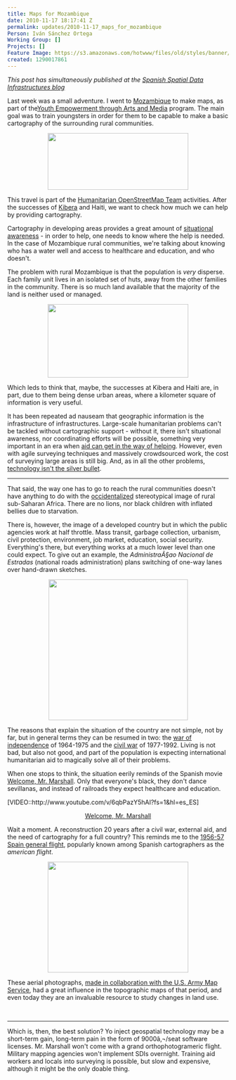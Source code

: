 ```yaml
---
title: Maps for Mozambique
date: 2010-11-17 18:17:41 Z
permalink: updates/2010-11-17_maps_for_mozambique
Person: Iván Sánchez Ortega
Working Group: []
Projects: []
Feature Image: https://s3.amazonaws.com/hotwww/files/old/styles/banner/public/mozambique_visado.jpg
created: 1290017861
---
```


<p><em>This post has simultaneously published at the <a href="http://blog-idee.blogspot.com/2010/11/mapas-para-mozambique.html">Spanish Spatial Data Infrastructures blog</a></em></p><p>Last week was a small adventure. I went to <a href="http://en.wikipedia.org/wiki/Mozambique">Mozambique</a> to make maps, as part of the<a href="http://www.comminit.com/en/node/306537/38">Youth Empowerment through Arts and Media</a> program. The main goal was to train youngsters in order for them to be capable to make a basic cartography of the surrounding rural communities.</p><p style="text-align: center;"><img src="https://s3.amazonaws.com/hotwww/files/old/mozambique_visado.jpg" alt="" style="width:320px;height:129px"></p><p>This travel is part of the <a href="http://hot.openstreetmap.org/weblog/">Humanitarian OpenStreetMap Team</a> activities. After the successes of <a href="http://www.mapkibera.org">Kibera</a> and Haiti, we want to check how much we can help by providing cartography.</p><p>Cartography in developing areas provides a great amount of <a href="http://en.wikipedia.org/wiki/Situational_awareness">situational awareness</a> - in order to help, one needs to know where the help is needed. In the case of Mozambique rural communities, we're talking about knowing who has a water well and access to healthcare and education, and who doesn't.</p><p>The problem with rural Mozambique is that the population is <em>very</em> disperse. Each family unit lives in an isolated set of huts, away from the other families in the community. There is so much land available that the majority of the land is neither used or managed.</p><p style="text-align: center;"><img src="https://s3.amazonaws.com/hotwww/files/old/sdc10742_crop.jpg" alt="" style="width:320px;height:167px"></p><p>Which leds to think that, maybe, the successes at Kibera and Haiti are, in part, due to them being dense urban areas, where a kilometer square of information is very useful.</p><p>It has been repeated ad nauseam that geographic information is the infrastructure of infrastructures. Large-scale humanitarian problems can't be tackled without cartographic support - without it, there isn't situational awareness, nor coordinating efforts will be possible, something very important in an era when <a href="http://www.guardian.co.uk/commentisfree/2010/nov/16/haiti-aid-ngo">aid can get in the way of helping</a>. However, even with agile surveying techniques and massively crowdsourced work, the cost of surveying large areas is still big. And, as in all the other problems, <a href="http://www.bostonreview.net/BR35.6/toyama.php">technology isn't the silver bullet</a>.</p><hr><p>That said, the way one has to go to reach the rural communities doesn't have anything to do with the <a href="http://en.wikipedia.org/wiki/Occidentalism">occidentalized</a> stereotypical image of rural sub-Saharan Africa. There are no lions, nor black children with inflated bellies due to starvation.</p><p>There is, however, the image of a developed country but in which the public agencies work at half throttle. Mass transit, garbage collection, urbanism, civil protection, environment, job market, education, social security. Everything's there, but everything works at a much lower level than one could expect. To give out an example, the <em>AdministraÃ§ao Nacional de Estradas</em> (national roads administration) plans switching of one-way lanes over hand-drawn sketches.</p><p style="text-align: center;"><img src="https://s3.amazonaws.com/hotwww/files/old/croquis_ANE.jpg" alt="" style="width:317px;height:320px"></p><p>The reasons that explain the situation of the country are not simple, not by far, but in general terms they can be resumed in two: the <a href="http://en.wikipedia.org/wiki/Mozambican_War_of_Independence">war of independence</a> of 1964-1975 and the <a href="http://en.wikipedia.org/wiki/Mozambican_Civil_War">civil war</a> of 1977-1992. Living is not bad, but also not good, and part of the population is expecting international humanitarian aid to magically solve all of their problems.</p><p>When one stops to think, the situation eerily reminds of the Spanish movie <a href="http://en.wikipedia.org/wiki/Welcome_Mr._Marshall!">Welcome, Mr. Marshall</a>. Only that everyone's black, they don't dance sevillanas, and instead of railroads they expect healthcare and education.</p><p>[VIDEO::http://www.youtube.com/v/6qbPazY5hAI?fs=1&amp;hl=es_ES]</p><p style="text-align: center;"><a href="http://www.youtube.com/watch?v=6qbPazY5hAI">Welcome, Mr. Marshall</a></p><p>Wait a moment. A reconstruction 20 years after a civil war, external aid, and the need of cartography for a full country? This reminds me to the <a href="http://www.juntadeandalucia.es/medioambiente/site/web/menuitem.a5664a214f73c3df81d8899661525ea0/?vgnextoid=82b012ba0e888110VgnVCM1000000624e50aRCRD">1956-57 Spain general flight</a>, popularly known among Spanish cartographers as the <em>american flight</em>.</p><p style="text-align: center;"><img src="https://s3.amazonaws.com/hotwww/files/old/vuelo_americano.png" alt="" style="width:320px;height:252px"></p><p>These aerial photographs, <a href="http://dialnet.unirioja.es/servlet/fichero_articulo?codigo=34907&amp;orden=0">made in collaboration with the U.S. Army Map Service</a>, had a great influence in the topographic maps of that period, and even today they are an invaluable resource to study changes in land use.</p><p>&nbsp;</p><hr><p>Which is, then, the best solution? Yo inject geospatial technology may be a short-term gain, long-term pain in the form of 9000â‚¬/seat software licenses. Mr. Marshall won't come with a grand orthophotogrameric flight. Military mapping agencies won't implement SDIs overnight. Training aid workers and locals into surveying is possible, but slow and expensive, although it might be the only doable thing.</p>
